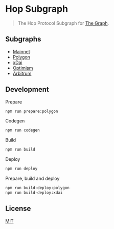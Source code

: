 # Hop Subgraph

> The Hop Protocol Subgraph for [The Graph](https://thegraph.com/).

## Subgraphs

- [Mainnet](https://thegraph.com/explorer/subgraph/hop-protocol/hop)
- [Polygon](https://thegraph.com/explorer/subgraph/hop-protocol/hop-polygon)
- [xDai](https://thegraph.com/explorer/subgraph/hop-protocol/hop-xdai)
- [Optimism](https://thegraph.com/explorer/subgraph/hop-protocol/hop-arbitrum)
- [Arbitrum](https://thegraph.com/explorer/subgraph/hop-protocol/hop-arbitrum)

## Development

Prepare

```bash
npm run prepare:polygon
```

Codegen

```bash
npm run codegen
```

Build

```bash
npm run build
```

Deploy

```bash
npm run deploy
```

Prepare, build and deploy

```bash
npm run build-deploy:polygon
npm run build-deploy:xdai
```

## License

[MIT](LICENSE)
